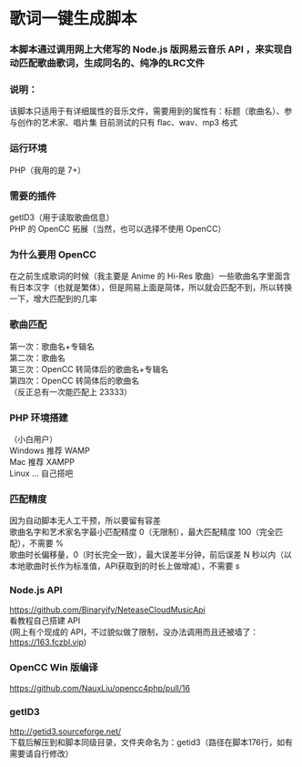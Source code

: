 # 歌词一键生成脚本

### 本脚本通过调用网上大佬写的 Node.js 版网易云音乐 API ，来实现自动匹配歌曲歌词，生成同名的、纯净的LRC文件

### 说明：<br>
该脚本只适用于有详细属性的音乐文件，需要用到的属性有：标题（歌曲名）、参与创作的艺术家、唱片集
目前测试的只有 flac、wav、mp3 格式

### 运行环境
PHP（我用的是 7+）

### 需要的插件
getID3（用于读取歌曲信息）<br>
PHP 的 OpenCC 拓展（当然，也可以选择不使用 OpenCC）

### 为什么要用 OpenCC
在之前生成歌词的时候（我主要是 Anime 的 Hi-Res 歌曲）一些歌曲名字里面含有日本汉字（也就是繁体），但是网易上面是简体，所以就会匹配不到，所以转换一下，增大匹配到的几率

### 歌曲匹配
第一次：歌曲名+专辑名<br>
第二次：歌曲名<br>
第三次：OpenCC 转简体后的歌曲名+专辑名<br>
第四次：OpenCC 转简体后的歌曲名<br>
（反正总有一次能匹配上 23333）

### PHP 环境搭建
（小白用户）<br>
Windows 推荐 WAMP<br>
Mac 推荐 XAMPP<br>
Linux ... 自己搭吧

### 匹配精度
因为自动脚本无人工干预，所以要留有容差<br>
歌曲名字和艺术家名字最小匹配精度 0（无限制），最大匹配精度 100（完全匹配），不需要 %<br>
歌曲时长偏移量，0（时长完全一致），最大误差半分钟，前后误差 N 秒以内（以本地歌曲时长作为标准值，API获取到的时长上做增减），不需要 s

### Node.js API
https://github.com/Binaryify/NeteaseCloudMusicApi<br>
看教程自己搭建 API<br>
(网上有个现成的 API，不过貌似做了限制，没办法调用而且还被墙了：https://163.fczbl.vip)

### OpenCC Win 版编译
https://github.com/NauxLiu/opencc4php/pull/16

### getID3
http://getid3.sourceforge.net/<br>
下载后解压到和脚本同级目录，文件夹命名为：getid3（路径在脚本176行，如有需要请自行修改）
